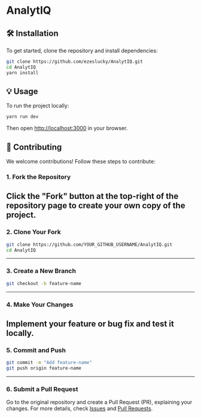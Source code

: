 # AnalytIQ



## 🛠 Installation

To get started, clone the repository and install dependencies:

```bash
git clone https://github.com/ezeslucky/AnalytIQ.git
cd AnalytIQ 
yarn install
```

## 💡 Usage
To run the project locally:

```bash
yarn run dev
```
Then open [http://localhost:3000](http://localhost:3000) in your browser.

## 🤝 Contributing
We welcome contributions! Follow these steps to contribute:

### 1. Fork the Repository
Click the "Fork" button at the top-right of the repository page to create your own copy of the project.
---
### 2. Clone Your Fork
```bash
git clone https://github.com/YOUR_GITHUB_USERNAME/AnalytIQ.git
cd AnalytIQ 
```
---
### 3. Create a New Branch
```bash
git checkout -b feature-name
```
---
### 4. Make Your Changes
Implement your feature or bug fix and test it locally.
---
### 5. Commit and Push
```bash
git commit -m "Add feature-name"
git push origin feature-name
```
---
### 6. Submit a Pull Request
Go to the original repository and create a Pull Request (PR), explaining your changes.
For more details, check [Issues](https://github.com/ezeslucky/AnalytIQ/issues) and [Pull Requests](https://github.com/ezeslucky/AnalytIQ/pulls).





